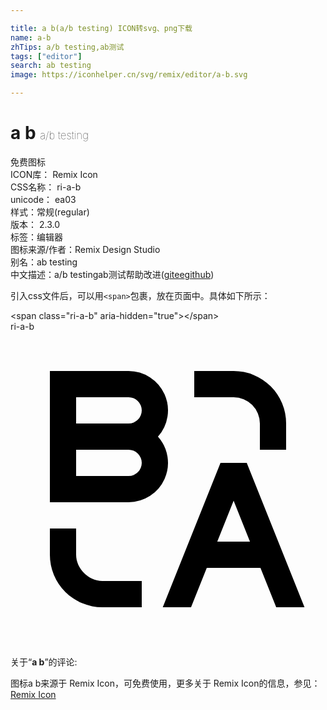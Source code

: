 ```yaml
---

title: a b(a/b testing) ICON转svg、png下载
name: a-b
zhTips: a/b testing,ab测试
tags: ["editor"]
search: ab testing
image: https://iconhelper.cn/svg/remix/editor/a-b.svg

---
```


# a b  <small style="font-size: 60%;font-weight: 100">a/b testing</small>


<div class="detail-page">
<p>
<span><span class="badge-success badge">免费图标</span> </span>
<br/>
<span>
ICON库：
<span class="badge-secondary badge">Remix Icon</span> 
</span>
<br/>
<span>
CSS名称：
<span class="badge-secondary badge">ri-a-b</span> 
</span>
<br/>
<span>
unicode：
<span class="badge-secondary badge">ea03</span> 
<copy-btn content='ea03' btn-title=""></copy-btn>
<copy-btn :content='String.fromCodePoint(parseInt("ea03", 16))' btn-title="复制U"></copy-btn>
</span><br/><span>样式：<span class="badge-light badge">常规(regular)</span></span>
<br/>
<span>
版本：
<span class="badge-secondary badge">2.3.0</span> 
</span><br/><span>标签：<span class="badge-light badge"><router-link to="/tags/editor.html">编辑器</router-link></span></span>
<br/>
<span>图标来源/作者：<span class="badge-light badge">Remix Design Studio</span></span> 
<br/>
<span>别名：<span class="badge-light badge">ab testing</span></span><br/><span class="zh-detail">中文描述：<span class="badge-primary badge">a/b testing</span><span class="badge-primary badge">ab测试</span><span class="help-link"><span>帮助改进</span>(<a href="https://gitee.com/liuwave/icon-helper/edit/master/json/remix/editor/a-b.json" target="_blank" rel="noopener noreferrer">gitee</a><a href="https://github.com/liuwave/icon-helper/edit/master/json/remix/editor/a-b.json" target="_blank" rel="noopener noreferrer">github</a></span>)</span><br/>
</p>
</div>
<div class="alert alert-dark">
  <i class="ri-a-b ri-xs"></i>
  <i class="ri-a-b ri-sm"></i>
  <i class="ri-a-b ri-lg"></i>
  <i class="ri-a-b ri-2x"></i>
  <i class="ri-a-b ri-3x"></i>
  <i class="ri-a-b ri-5x"></i>
  <i class="ri-a-b ri-7x"></i>
</div>
<div>
  <p>引入css文件后，可以用<code>&lt;span&gt;</code>包裹，放在页面中。具体如下所示：    
  </p>
  <div class="alert alert-primary" style="font-size: 14px">
    &lt;span class="ri-a-b" aria-hidden="true"&gt;&lt;/span&gt;
    <copy-btn content='<span class="ri-a-b" aria-hidden="true"></span>'></copy-btn>
  </div>
  <div class="alert alert-secondary">
    <i class="ri-a-b"
    style="font-size: 24px"
    aria-hidden="true"></i> ri-a-b
    <copy-btn content="ri-a-b" btn-title="复制图标名称"></copy-btn>
  </div>
</div>
<div id="svg" class="svg-wrap">
<svg xmlns="http://www.w3.org/2000/svg" viewBox="0 0 24 24">
    <g>
        <path fill="none" d="M0 0h24v24H0z"/>
        <path d="M5 15v2c0 1.054.95 2 2 2h3v2H7a4 4 0 0 1-4-4v-2h2zm13-5l4.4 11h-2.155l-1.201-3h-4.09l-1.199 3h-2.154L16 10h2zm-1 2.885L15.753 16h2.492L17 12.885zM3 3h6a3 3 0 0 1 2.235 5A3 3 0 0 1 9 13H3V3zm6 6H5v2h4a1 1 0 0 0 0-2zm8-6a4 4 0 0 1 4 4v2h-2V7a2 2 0 0 0-2-2h-3V3h3zM9 5H5v2h4a1 1 0 1 0 0-2z"/>
    </g>
</svg>

</div>
<detail full-name='ri-a-b'></detail>  
<div class="icon-detail__container">
<p>关于“<b>a b</b>”的评论:</p>
</div>
<Vssue title="关于“a b”的评论" />    
<div><p>图标a b来源于 Remix Icon，可免费使用，更多关于  Remix Icon的信息，参见：<a target="_blank" href="https://iconhelper.cn/remix.html">Remix Icon</a>
</p></div>
